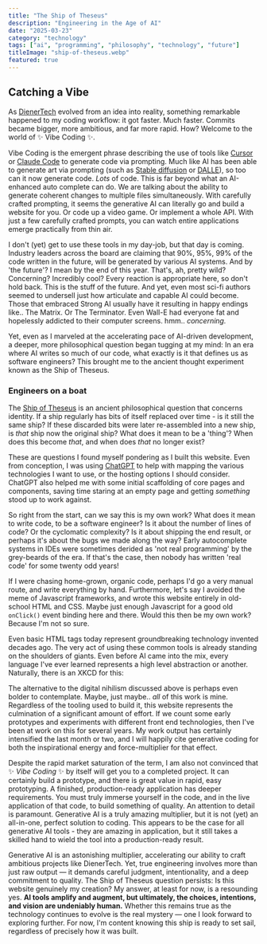 ```yaml
---
title: "The Ship of Theseus"
description: "Engineering in the Age of AI"
date: "2025-03-23"
category: "technology"
tags: ["ai", "programming", "philosophy", "technology", "future"]
titleImage: "ship-of-theseus.webp"
featured: true
---
```


## Catching a Vibe


As [DienerTech](https://www.diener.tech) evolved from an idea into reality, something remarkable happened to my coding workflow: it got faster. Much faster. Commits became bigger, more ambitious, and far more rapid. How? Welcome to the world of ✨ Vibe Coding ✨.

Vibe Coding is the emergent phrase describing the use of tools like [Cursor](https://www.cursor.com/) or [Claude Code](https://www.anthropic.com/news/claude-3-7-sonnet) to generate code via prompting. Much like AI has been able to generate art via prompting (such as [Stable diffusion](https://stability.ai/) or [DALLE](https://openai.com/index/dall-e-3/)), so too can it now generate code. *Lots* of code. This is far beyond what an AI-enhanced auto complete can do. We are talking about the ability to generate coherent changes to multiple files simultaneously. With carefully crafted prompting, it seems the generative AI can literally go and build a website for you. Or code up a video game. Or implement a whole API. With just a few carefully crafted prompts, you can watch entire applications emerge practically from thin air.

I don't (yet) get to use these tools in my day-job, but that day is coming. Industry leaders across the board are claiming that 90%, 95%, 99% of the code written in the future, will be generated by various AI systems. And by 'the future'? I mean by the end of this year. That's, ah, pretty wild? Concerning? Incredibly cool? Every reaction is appropriate here, so don't hold back. This is the stuff of the future. And yet, even most sci-fi authors seemed to undersell just how articulate and capable AI could become. Those that embraced Strong AI usually have it resulting in happy endings like.. The Matrix. Or The Terminator. Even Wall-E had everyone fat and hopelessly addicted to their computer screens. hmm.. *concerning.* 

Yet, even as I marveled at the accelerating pace of AI-driven development, a deeper, more philosophical question began tugging at my mind: In an era where AI writes so much of our code, what exactly is it that defines us as software engineers? This brought me to the ancient thought experiment known as the Ship of Theseus.


### Engineers on a boat


The [Ship of Theseus](https://en.wikipedia.org/wiki/Ship_of_Theseus) is an ancient philosophical question that concerns identity. If a ship regularly has bits of itself replaced over time - is it still the same ship? If these discarded bits were later re-assembled into a new ship, is *that* ship now the original ship? What does it mean to be a 'thing'? When does this become *that*, and when does *that* no longer exist? 

These are questions I found myself pondering as I built this website. Even from conception, I was using [ChatGPT](https://chatgpt.com/) to help with mapping the various technologies I want to use, or the hosting options I should consider. ChatGPT also helped me with some initial scaffolding of core pages and components, saving time staring at an empty page and getting *something* stood up to work against. 

So right from the start, can we say this is my own work? What does it mean to write code, to be a software engineer? Is it about the number of lines of code? Or the cyclomatic complexity? Is it about shipping the end result, or perhaps it's about the bugs we made along the way? Early autocomplete systems in IDEs were sometimes derided as 'not real programming' by the grey-beards of the era. If that's the case, then nobody has written 'real code' for some twenty odd years!

If I were chasing home-grown, organic code, perhaps I'd go a very manual route, and write everything by hand. Furthermore, let's say I avoided the meme of Javascript frameworks, and wrote this website entirely in old-school HTML and CSS. Maybe just enough Javascript for a good old `onClick()` event binding here and there. Would this then be my own work? Because I'm not so sure.

Even basic HTML tags today represent groundbreaking technology invented decades ago. The very act of using these common tools is already standing on the shoulders of giants. Even before AI came into the mix, every language I've ever learned represents a high level abstraction or another. Naturally, there is an XKCD for this:

<BlogImage
  src="https://imgs.xkcd.com/comics/real_programmers.png"
  alt="Real Programmers (https://xkcd.com/378/)">
</BlogImage>

The alternative to the digital nihilism discussed above is perhaps even bolder to contemplate. Maybe, just maybe.. *all* of this work is mine. Regardless of the tooling used to build it, this website represents the culmination of a significant amount of effort. If we count some early prototypes and experiments with different front end technologies, then I've been at work on this for several years. My work output has certainly intensified the last month or two, and I will happily cite generative coding for both the inspirational energy and force-multiplier for that effect. 

Despite the rapid market saturation of the term, I am also not convinced that ✨ *Vibe Coding* ✨ by itself will get you to a completed project. It can certainly build a prototype, and there is great value in rapid, easy prototyping. A finished, production-ready application has deeper requirements. You must truly immerse yourself in the code, and in the live application of that code, to build something of quality. An attention to detail is paramount. Generative AI is a truly amazing multiplier, but it is not (yet) an all-in-one, perfect solution to coding. This appears to be the case for all generative AI tools - they are amazing in application, but it still takes a skilled hand to wield the tool into a production-ready result. 

Generative AI is an astonishing multiplier, accelerating our ability to craft ambitious projects like DienerTech. Yet, true engineering involves more than just raw output — it demands careful judgment, intentionality, and a deep commitment to quality. The Ship of Theseus question persists: Is this website genuinely my creation? My answer, at least for now, is a resounding yes. **AI tools amplify and augment, but ultimately, the choices, intentions, and vision are undeniably human.** Whether this remains true as the technology continues to evolve is the real mystery — one I look forward to exploring further. For now, I'm content knowing this ship is ready to set sail, regardless of precisely how it was built.